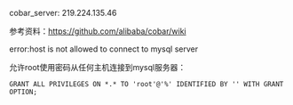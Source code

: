 
cobar_server: 219.224.135.46

参考资料：https://github.com/alibaba/cobar/wiki

error:host is not allowed to connect to mysql server

允许root使用密码从任何主机连接到mysql服务器：
```
GRANT ALL PRIVILEGES ON *.* TO 'root'@'%' IDENTIFIED BY '' WITH GRANT OPTION;
```
